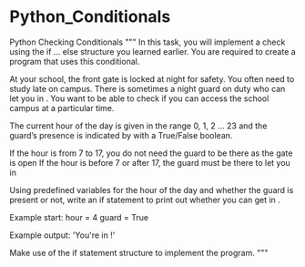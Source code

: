 # Python_Conditionals
Python Checking Conditionals
""" In this task, you will implement a check using the if … else structure you learned earlier.
You are required to create a program that uses this conditional.

At your school, the front gate is locked at night for safety.
You often need to study late on campus. There is sometimes a night guard on duty who can let you in .
You want to be able to check if you can access the school campus at a particular time.

The current hour of the day is given in the range 0, 1, 2 … 23 and the guard’s presence is indicated by with a True/False boolean.

If the hour is from 7 to 17, you do not need the guard to be there as the gate is open
If the hour is before 7 or after 17, the guard must be there to let you in

Using predefined variables for the hour of the day and whether the guard is present or not, write an if statement to print out whether you can get in .

Example start:
hour = 4
guard = True

Example output:
'You're in !'

Make use of the if statement structure to implement the program.
 """
